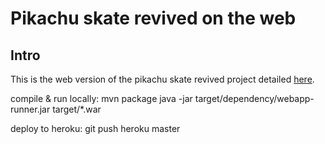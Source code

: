 # Pikachu skate revived on the web

## Intro

This is the web version of the pikachu skate revived project detailed [here](https://github.com/anna-seppala/pikaskate).

compile & run locally:
mvn package
java -jar target/dependency/webapp-runner.jar target/*.war

deploy to heroku:
git push heroku master
